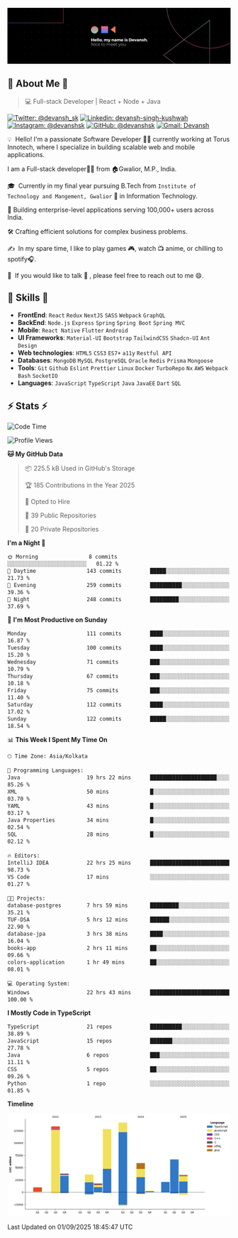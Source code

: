 ![Banner](./Devansh%20Singh%20Banner.png)

## 👋 About Me 👋

> 💻 Full-stack Developer | React + Node + Java

[![Twitter: @devansh_sk](https://img.shields.io/twitter/follow/devansh_sk?style=social)](https://twitter.com/devansh_sk)
[![Linkedin: devansh-singh-kushwah](https://img.shields.io/badge/-Devansh%20Singh%20Kushwah-blue?style=flat-square&logo=Linkedin&logoColor=white&link=https://www.linkedin.com/in/devanshsk/)](https://www.linkedin.com/in/devanshsk/)
[![Instagram: @devanshsk](https://img.shields.io/badge/-devanshsk-E4405F?style=flat-square&logo=instagram&logoColor=white)](https://instagram.com/devanshsk)
[![GitHub: @devanshsk](https://img.shields.io/github/followers/devanshsk?label=follow&style=social)](https://github.com/devanshsk)
[![Gmail: Devansh](https://img.shields.io/badge/Gmail-D14836?style=flat-square&logo=gmail&logoColor=white)](mailto:work.devanshsk@gmail.com)

💡 &nbsp;Hello! I'm a passionate Software Developer 🧑‍💻 currently working at Torus Innotech, where I specialize in building scalable web and mobile applications.

I am a Full-stack developer🧑‍💻 from 🏠Gwalior, M.P., India.

🎓 &nbsp;Currently in my final year pursuing B.Tech from `Institute of Technology and Mangement, Gwalior` 🏫 in Information Technology.

💼 Building enterprise-level applications serving 100,000+ users across India.

🛠️ Crafting efficient solutions for complex business problems.

✍️ &nbsp;In my spare time, I like to play games 🎮, watch 📺 anime, or chilling to spotify🎧.

💬 &nbsp;If you would like to talk 👋 , please feel free to reach out to me 😄.

##  🎉 Skills  🎉
- **FrontEnd**: `React` `Redux` `NextJS` `SASS` `Webpack` `GraphQL`
- **BackEnd**: `Node.js` `Express` `Spring` `Spring Boot` `Spring MVC`
- **Mobile**: `React Native` `Flutter` `Android` 
- **UI Frameworks**: `Material-UI` `Bootstrap` `TailwindCSS` `Shadcn-UI` `Ant Design`
- **Web technologies**: `HTML5` `CSS3` `ES7+` `a11y` `Restful API` 
- **Databases**: `MongoDB` `MySQL` `PostgreSQL` `Oracle` `Redis` `Prisma` `Mongoose`
- **Tools**: `Git` `Github` `Eslint` `Prettier` `Linux` `Docker` `TurboRepo` `Nx` `AWS` `Webpack` `Bash` `SocketIO`
- **Languages**: `JavaScript` `TypeScript` `Java` `JavaEE` `Dart` `SQL`

## ⚡ Stats ⚡
<!--START_SECTION:waka-->
![Code Time](http://img.shields.io/badge/Code%20Time-592%20hrs%2035%20mins-blue)

![Profile Views](http://img.shields.io/badge/Profile%20Views-0-blue)

**🐱 My GitHub Data** 

> 📦 225.5 kB Used in GitHub's Storage 
 > 
> 🏆 185 Contributions in the Year 2025
 > 
> 💼 Opted to Hire
 > 
> 📜 39 Public Repositories 
 > 
> 🔑 20 Private Repositories 
 > 
**I'm a Night 🦉** 

```text
🌞 Morning                8 commits           ░░░░░░░░░░░░░░░░░░░░░░░░░   01.22 % 
🌆 Daytime                143 commits         █████░░░░░░░░░░░░░░░░░░░░   21.73 % 
🌃 Evening                259 commits         ██████████░░░░░░░░░░░░░░░   39.36 % 
🌙 Night                  248 commits         █████████░░░░░░░░░░░░░░░░   37.69 % 
```
📅 **I'm Most Productive on Sunday** 

```text
Monday                   111 commits         ████░░░░░░░░░░░░░░░░░░░░░   16.87 % 
Tuesday                  100 commits         ████░░░░░░░░░░░░░░░░░░░░░   15.20 % 
Wednesday                71 commits          ███░░░░░░░░░░░░░░░░░░░░░░   10.79 % 
Thursday                 67 commits          ███░░░░░░░░░░░░░░░░░░░░░░   10.18 % 
Friday                   75 commits          ███░░░░░░░░░░░░░░░░░░░░░░   11.40 % 
Saturday                 112 commits         ████░░░░░░░░░░░░░░░░░░░░░   17.02 % 
Sunday                   122 commits         █████░░░░░░░░░░░░░░░░░░░░   18.54 % 
```


📊 **This Week I Spent My Time On** 

```text
🕑︎ Time Zone: Asia/Kolkata

💬 Programming Languages: 
Java                     19 hrs 22 mins      █████████████████████░░░░   85.26 % 
XML                      50 mins             █░░░░░░░░░░░░░░░░░░░░░░░░   03.70 % 
YAML                     43 mins             █░░░░░░░░░░░░░░░░░░░░░░░░   03.17 % 
Java Properties          34 mins             █░░░░░░░░░░░░░░░░░░░░░░░░   02.54 % 
SQL                      28 mins             █░░░░░░░░░░░░░░░░░░░░░░░░   02.12 % 

🔥 Editors: 
IntelliJ IDEA            22 hrs 25 mins      █████████████████████████   98.73 % 
VS Code                  17 mins             ░░░░░░░░░░░░░░░░░░░░░░░░░   01.27 % 

🐱‍💻 Projects: 
database-postgres        7 hrs 59 mins       █████████░░░░░░░░░░░░░░░░   35.21 % 
TUF-DSA                  5 hrs 12 mins       ██████░░░░░░░░░░░░░░░░░░░   22.90 % 
database-jpa             3 hrs 38 mins       ████░░░░░░░░░░░░░░░░░░░░░   16.04 % 
books-app                2 hrs 11 mins       ██░░░░░░░░░░░░░░░░░░░░░░░   09.66 % 
colors-application       1 hr 49 mins        ██░░░░░░░░░░░░░░░░░░░░░░░   08.01 % 

💻 Operating System: 
Windows                  22 hrs 43 mins      █████████████████████████   100.00 % 
```

**I Mostly Code in TypeScript** 

```text
TypeScript               21 repos            ██████████░░░░░░░░░░░░░░░   38.89 % 
JavaScript               15 repos            ███████░░░░░░░░░░░░░░░░░░   27.78 % 
Java                     6 repos             ███░░░░░░░░░░░░░░░░░░░░░░   11.11 % 
CSS                      5 repos             ██░░░░░░░░░░░░░░░░░░░░░░░   09.26 % 
Python                   1 repo              ░░░░░░░░░░░░░░░░░░░░░░░░░   01.85 % 
```



**Timeline**

![Lines of Code chart](https://raw.githubusercontent.com/DevanshSK/DevanshSK/main/assets/bar_graph.png)


 Last Updated on 01/09/2025 18:45:47 UTC
<!--END_SECTION:waka-->
